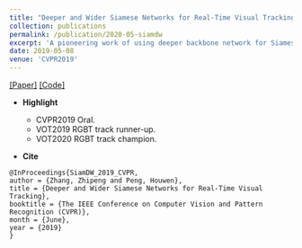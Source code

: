```yaml
---
title: "Deeper and Wider Siamese Networks for Real-Time Visual Tracking"
collection: publications
permalink: /publication/2020-05-siamdw
excerpt: 'A pioneering work of using deeper backbone network for Siamese tracking.'
date: 2019-05-08
venue: 'CVPR2019'
---
```


[[Paper]](http://openaccess.thecvf.com/content_CVPR_2019/papers/Zhang_Deeper_and_Wider_Siamese_Networks_for_Real-Time_Visual_Tracking_CVPR_2019_paper.pdf) [[Code]](https://github.com/researchmm/TracKit)

- **Highlight**
    - CVPR2019 Oral.
	- VOT2019 RGBT track runner-up.
	- VOT2020 RGBT track champion.

- **Cite**
```
@InProceedings{SiamDW_2019_CVPR,
author = {Zhang, Zhipeng and Peng, Houwen},
title = {Deeper and Wider Siamese Networks for Real-Time Visual Tracking},
booktitle = {The IEEE Conference on Computer Vision and Pattern Recognition (CVPR)},
month = {June},
year = {2019}
}
```